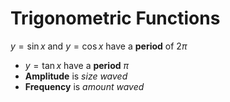 # Trigonometric Functions
$y=\sin x$ and  $y=\cos x$ have a **period** of $2\pi$
- $y=\tan x$ have a **period** $\pi$
- **Amplitude** is *size waved*
- **Frequency** is *amount waved*